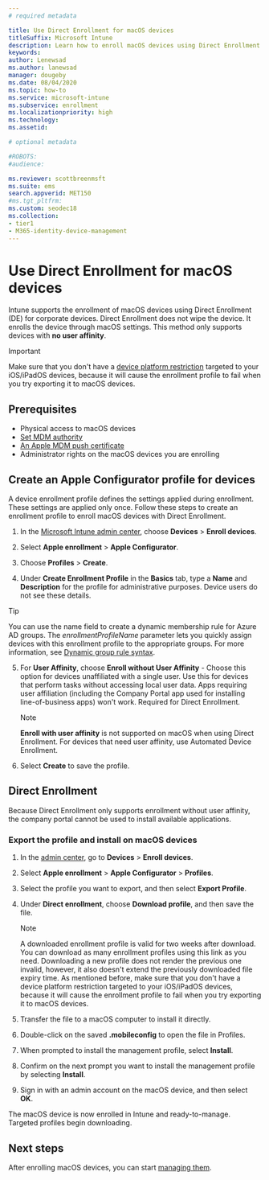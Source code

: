 ```yaml
---
# required metadata

title: Use Direct Enrollment for macOS devices
titleSuffix: Microsoft Intune
description: Learn how to enroll macOS devices using Direct Enrollment.
keywords:
author: Lenewsad
ms.author: lanewsad
manager: dougeby
ms.date: 08/04/2020
ms.topic: how-to
ms.service: microsoft-intune
ms.subservice: enrollment
ms.localizationpriority: high
ms.technology:
ms.assetid: 

# optional metadata

#ROBOTS:
#audience:

ms.reviewer: scottbreenmsft
ms.suite: ems
search.appverid: MET150
#ms.tgt_pltfrm:
ms.custom: seodec18
ms.collection:
- tier1
- M365-identity-device-management
---
```


# Use Direct Enrollment for macOS devices

Intune supports the enrollment of macOS devices using Direct Enrollment (DE) for corporate devices. Direct Enrollment does not wipe the device. It enrolls the device through macOS settings. This method only supports devices with **no user affinity**.

> [!IMPORTANT]
> Make sure that you don't have a [device platform restriction](../enrollment/create-device-platform-restrictions.md) targeted to your iOS/iPadOS devices, because it will cause the enrollment profile to fail when you try exporting it to macOS devices.   

## Prerequisites

- Physical access to macOS devices
- [Set MDM authority](../fundamentals/mdm-authority-set.md)
- [An Apple MDM push certificate](apple-mdm-push-certificate-get.md)
 - Administrator rights on the macOS devices you are enrolling

## Create an Apple Configurator profile for devices

A device enrollment profile defines the settings applied during enrollment. These settings are applied only once. Follow these steps to create an enrollment profile to enroll macOS devices with Direct Enrollment.

1. In the [Microsoft Intune admin center](https://go.microsoft.com/fwlink/?linkid=2109431), choose **Devices** > **Enroll devices**.  
2. Select **Apple enrollment** > **Apple Configurator**.  

3. Choose **Profiles** > **Create**.  

4. Under **Create Enrollment Profile** in the **Basics** tab, type a **Name** and **Description** for the profile for administrative purposes. Device users do not see these details.

  >[!TIP] 
  >You can use the name field to create a dynamic membership rule for Azure AD groups. The *enrollmentProfileName* parameter lets you quickly assign devices with this enrollment profile to the appropriate groups. For more information, see [Dynamic group rule syntax](/azure/active-directory/enterprise-users/groups-dynamic-membership#rules-for-devices).  

5. For **User Affinity**, choose **Enroll without User Affinity** - Choose this option for devices unaffiliated with a single user. Use this for devices that perform tasks without accessing local user data. Apps requiring user affiliation (including the Company Portal app used for installing line-of-business apps) won't work. Required for Direct Enrollment.

     > [!NOTE]
     > **Enroll with user affinity** is not supported on macOS when using Direct Enrollment. For devices that need user affinity, use Automated Device Enrollment.

6. Select **Create** to save the profile.  

## Direct Enrollment
Because Direct Enrollment only supports enrollment without user affinity, the company portal cannot be used to install available applications.

### Export the profile and install on macOS devices

1. In the [admin center](https://go.microsoft.com/fwlink/?linkid=2109431), go to **Devices** > **Enroll devices**. 
2. Select **Apple enrollment** > **Apple Configurator** > **Profiles**. 
3. Select the profile you want to export, and then select **Export Profile**.  
4. Under **Direct enrollment**, choose **Download profile**, and then save the file.  

     > [!NOTE]
     > A downloaded enrollment profile is valid for two weeks after download. You can download as many enrollment profiles using this link as you need. Downloading a new profile does not render the previous one invalid, however, it also doesn't extend the previously downloaded file expiry time. As mentioned before, make sure that you don't have a device platform restriction targeted to your iOS/iPadOS devices, because it will cause the enrollment profile to fail when you try exporting it to macOS devices.  
         
5. Transfer the file to a macOS computer to install it directly.
6. Double-click on the saved **.mobileconfig** to open the file in Profiles.
7. When prompted to install the management profile, select **Install**.
8. Confirm on the next prompt you want to install the management profile by selecting **Install**.
9. Sign in with an admin account on the macOS device, and then select **OK**.

The macOS device is now enrolled in Intune and ready-to-manage. Targeted profiles begin downloading.  

## Next steps

After enrolling macOS devices, you can start [managing them](../remote-actions/device-management.md).  
